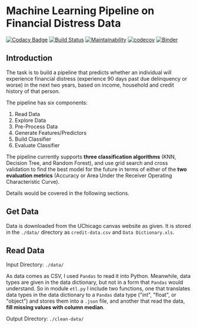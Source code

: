 # Machine Learning Pipeline on Financial Distress Data

[![Codacy Badge](https://api.codacy.com/project/badge/Grade/9012ccbbd6e64987807a44a0f828e33b)](https://app.codacy.com/app/kunyuhe/ML-Pipeline-on-Financial-Distress-Data?utm_source=github.com&utm_medium=referral&utm_content=KunyuHe/ML-Pipeline-on-Financial-Distress-Data&utm_campaign=Badge_Grade_Dashboard)
[![Build Status](https://travis-ci.com/KunyuHe/ML-Pipeline-on-Financial-Distress-Data.svg?branch=master)](https://travis-ci.com/KunyuHe/ML-Pipeline-on-Financial-Distress-Data)
[![Maintainability](https://api.codeclimate.com/v1/badges/d9e3f244250a2f44e012/maintainability)](https://codeclimate.com/github/KunyuHe/ML-Pipeline-on-Financial-Distress-Data/maintainability)
[![codecov](https://codecov.io/gh/KunyuHe/ML-Pipeline-on-Financial-Distress-Data/branch/master/graph/badge.svg)](https://codecov.io/gh/KunyuHe/ML-Pipeline-on-Financial-Distress-Data)
[![Binder](https://mybinder.org/badge_logo.svg)](https://mybinder.org/v2/gh/KunyuHe/ML-Pipeline-on-Financial-Distress-Data/master?filepath=.%2FEDA%2FData%20Exploration.ipynb)

## Introduction

The task is to build a pipeline that predicts whether an individual will experience financial distress (experience 90 days past due delinquency or worse) in the next two years, based on income, household and credit history of that person.

The pipeline has six components:

1.  Read Data
2.  Explore Data
3.  Pre-Process Data
4.  Generate Features/Predictors
5.  Build Classifier
6.  Evaluate Classifier

The pipeline currently supports **three classification algorithms** (KNN, Decision Tree, and Random Forest), and use grid search and cross validation to find the best model for the future in terms of either of the **two evaluation metrics** (Accuracy or Area Under the Receiver Operating Characteristic Curve).

Details would be covered in the following sections.

## Get Data

Data is downloaded from the UChicago canvas website as given. It is stored in the `./data/` directory as `credit-data.csv` and `Data Dictionary.xls`.

## Read Data

Input Directory: `./data/`

As data comes as CSV, I used `Pandas` to read it into Python. Meanwhile, data types are given in the data dictionary, but not in a form that `Pandas` would understand. So in module `etl.py` I include two functions, one that translates data types in the data dictionary to a `Pandas` data type ("int", "float", or "object") and stores them into a `.json` file, and another that read the data, **fill missing values with column median**.

Output Directory: `./clean-data/`
